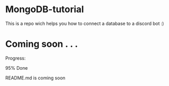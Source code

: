 # MongoDB-tutorial
This is a repo wich helps you how to connect a database to a discord bot :)


# Coming soon . . . 

Progress:

95% Done

README.md is coming soon
